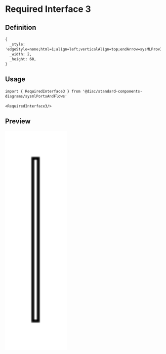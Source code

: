 # Required Interface 3

## Definition

```
{
  _style: 'edgeStyle=none;html=1;align=left;verticalAlign=top;endArrow=sysMLProvInt;endSize=12;exitX=0;exitY=0.5;',
  _width: 2,
  _height: 60,
}
```

## Usage

```
import { RequiredInterface3 } from '@diac/standard-components-diagrams/sysmlPortsAndFlows'

<RequiredInterface3/>
```

## Preview

<img src="./required-interface-3.png" width="200"/>
